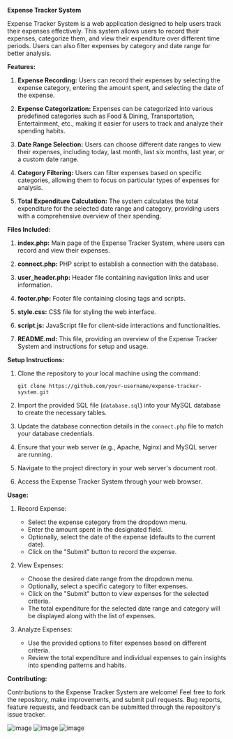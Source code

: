**Expense Tracker System**

Expense Tracker System is a web application designed to help users track their expenses effectively. This system allows users to record their expenses, categorize them, and view their expenditure over different time periods. Users can also filter expenses by category and date range for better analysis.

**Features:**

1. **Expense Recording:** Users can record their expenses by selecting the expense category, entering the amount spent, and selecting the date of the expense.

2. **Expense Categorization:** Expenses can be categorized into various predefined categories such as Food & Dining, Transportation, Entertainment, etc., making it easier for users to track and analyze their spending habits.

3. **Date Range Selection:** Users can choose different date ranges to view their expenses, including today, last month, last six months, last year, or a custom date range.

4. **Category Filtering:** Users can filter expenses based on specific categories, allowing them to focus on particular types of expenses for analysis.

5. **Total Expenditure Calculation:** The system calculates the total expenditure for the selected date range and category, providing users with a comprehensive overview of their spending.

**Files Included:**

1. **index.php:** Main page of the Expense Tracker System, where users can record and view their expenses.

2. **connect.php:** PHP script to establish a connection with the database.

3. **user_header.php:** Header file containing navigation links and user information.

4. **footer.php:** Footer file containing closing tags and scripts.

5. **style.css:** CSS file for styling the web interface.

6. **script.js:** JavaScript file for client-side interactions and functionalities.

7. **README.md:** This file, providing an overview of the Expense Tracker System and instructions for setup and usage.

**Setup Instructions:**

1. Clone the repository to your local machine using the command:
   ```
   git clone https://github.com/your-username/expense-tracker-system.git
   ```

2. Import the provided SQL file (`database.sql`) into your MySQL database to create the necessary tables.

3. Update the database connection details in the `connect.php` file to match your database credentials.

4. Ensure that your web server (e.g., Apache, Nginx) and MySQL server are running.

5. Navigate to the project directory in your web server's document root.

6. Access the Expense Tracker System through your web browser.

**Usage:**

1. Record Expense:
   - Select the expense category from the dropdown menu.
   - Enter the amount spent in the designated field.
   - Optionally, select the date of the expense (defaults to the current date).
   - Click on the "Submit" button to record the expense.

2. View Expenses:
   - Choose the desired date range from the dropdown menu.
   - Optionally, select a specific category to filter expenses.
   - Click on the "Submit" button to view expenses for the selected criteria.
   - The total expenditure for the selected date range and category will be displayed along with the list of expenses.

3. Analyze Expenses:
   - Use the provided options to filter expenses based on different criteria.
   - Review the total expenditure and individual expenses to gain insights into spending patterns and habits.

**Contributing:**

Contributions to the Expense Tracker System are welcome! Feel free to fork the repository, make improvements, and submit pull requests. Bug reports, feature requests, and feedback can be submitted through the repository's issue tracker.

![image](https://github.com/RutuKhatal-04/Expense-Tracker-System---PHP/assets/163152502/dca66129-168d-43d1-b14d-ae8a9f2dd27d)
![image](https://github.com/RutuKhatal-04/Expense-Tracker-System---PHP/assets/163152502/eb8669a6-01e5-4c29-b619-0e7f7296a321)
![image](https://github.com/RutuKhatal-04/Expense-Tracker-System---PHP/assets/163152502/c72bc9e9-383c-4836-948c-6dad395baf1c)
